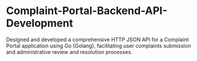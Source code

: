 # Complaint-Portal-Backend-API-Development
Designed and developed a comprehensive HTTP JSON API for a Complaint Portal application using Go (Golang), facilitating user complaints submission and administrative review and resolution processes.
